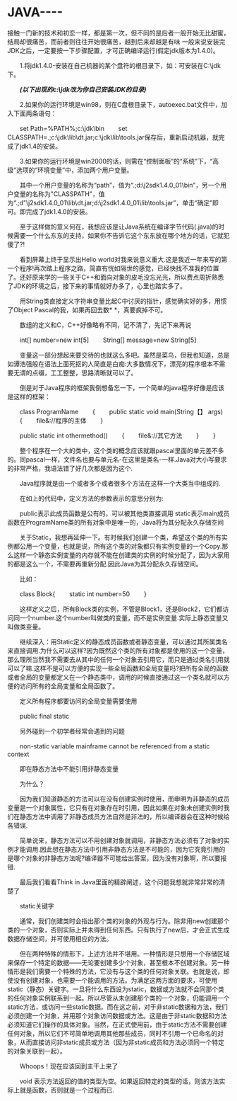 JAVA----
========

接触一门新的技术和初恋一样，都是第一次，但不同的是后者一般开始无比甜蜜，结局却很痛苦，而前者则往往开始很痛苦，越到后来却越是有味
    一般来说安装完JDK之后，一定要按一下步骤配置，才可正确编译运行(假定jdk版本为1.4.0)。 

　　1.将jdk1.4.0-安装在自己机器的某个盘符的根目录下，如：可安装在C:\jdk下。 

　　***(以下出现的c:\jdk改为你自己安装JDK的目录)*** 

　　2.如果你的运行环境是win98，则在C盘根目录下，autoexec.bat文件中，加入下面两条语句： 

　　set Path=%PATH%;c:\jdk\bin 
　　set CLASSPATH=.;c:\jdk\lib\dt.jar;c:\jdk\lib\tools.jar保存后，重新启动机器，就完成了jdk1.4的安装。 

　　3.如果你的运行环境是win2000的话，则需在“控制面板”的“系统”下，“高级”选项的“环境变量”中，添加两个用户变量。 

　　其中一个用户变量的名称为“path”，值为“.;d:\j2sdk1.4.0_01\bin”，另一个用户变量的名称为"CLASSPATH"，值为“.;d"\j2sdk1.4.0_01\lib\dt.jar;d:\j2sdk1.4.0_01\lib\tools.jar”，单击“确定”即可。即完成了jdk1.4.0的安装。 

　　至于这样做的意义何在，我想应该是让Java系统在编译字节代码(.java)的时候需要一个什么东东的支持，如果你不告诉它这个东东放在哪个地方的话，它就犯傻了?! 

　　看到屏幕上终于显示出Hello world对我来说意义重大.这是我近一年来写的第一个程序!再次踏上程序之路，简直有恍如隔世的感觉，已经快找不准我的位置了。还好原来学的一些关于C++和面向对象的皮毛没忘光光，所以费点周折熟悉了JDK的环境之后，接下来的事情就好办多了，心里也踏实多了。 

　　用String类直接定义字符串变量比起C中讨厌的指针，感觉确实好的多，用惯了Object Pascal的我，如果再回去数* *，真要疯掉不可。 

　　数组的定义和C，C++好像略有不同，记不清了，先记下来再说 

　　int[] number=new int[5] 
　　String[] message=new String[5] 

　　变量这一部分想起来要交待的也就这么多吧。虽然是菜鸟，但我也知道，总是如谭浩强般在语法上面死抠的人简直是白痴:大多数情况下，漂亮的程序根本不需要无谓的点缀，工工整整，思路清晰就可以了。 

　　倒是对于Java程序的框架我倒想备忘一下，一个简单的java程序好像是应该是这样的框架： 

　　class ProgramName 
　　{ 
　　public static void main(String【】 args) 
　　{ 
　　file&://程序的主体 
　　} 

　　public static int othermethod() 
　　{ 
　　file&://其它方法 
　　} 
　　} 

　　整个程序在一个大的类中，这个类的概念应该就跟pascal里面的单元差不多的。同pascal一样，文件名也要与单元名-在这里是类名-一样.Java对大小写要求的非常严格，我语法错了好几次都是因为这个. 

　　Java程序就是由一个或者多个或者很多个方法在这样一个大类当中组成的. 

　　在如上的代码中，定义方法的参数表示的意思分别为: 

　　public表示此成员函数是公有的，可以被其他类直接调用 static表示main成员函数在ProgramName类的所有对象中是唯一的，Java将为其分配永久存储空间 

　　关于Static，我想再延伸一下。有时候我们创建一个类，希望这个类的所有实例都公用一个变量，也就是说，所有这个类的对象都只有实例变量的一个Copy.那么这样一个静态实例变量的内存就不能在创建类的实例的时候分配了，因为大家用的都是这么一个，不需要再重新分配.因此Java为其分配永久存储空间。 

　　比如： 

　　class Block{ 
　　static int number=50 
　　} 

　　这样定义之后，所有Block类的实例，不管是Block1，还是Block2，它们都访问同一个number.这个number叫做类的变量，而不是实例变量.实际上静态变量又叫做类变量。 

　　继续深入：用Static定义的静态成员函数或者静态变量，可以通过其所属类名来直接调用.为什么可以这样?因为既然这个类的所有对象都是使用的这一个变量，那么理所当然我不需要去从其中的任何一个对象去引用它，而只是通过类名引用就可以了嘛.这样不是可以方便的实现一些全局函数和全局变量吗?把所有全局的函数或者全局的变量都定义在一个静态类中，调用的时候直接通过这一个类名就可以方便的访问所有的全局变量和全局函数了。 

　　定义所有程序都要访问的全局变量需要使用 

　　public final static 

　　另外碰到一个初学者经常会遇到的问题 

　　non-static variable mainframe cannot be referenced from a static context 

　　即在静态方法中不能引用非静态变量 

　　为什么？ 

　　因为我们知道静态的方法可以在没有创建实例时使用，而申明为非静态的成员变量是一个对象属性，它只有在对象存在时引用，因此如果在对象未创建实例时我们在静态方法中调用了非静态成员方法自然是非法的，所以编译器会在这种时候给各错误. 

　　简单说来，静态方法可以不用创建对象就调用，非静态方法必须有了对象的实例才能调用.因此想在静态方法中引用非静态方法是不可能的，因为它究竟引用的是哪个对象的非静态方法呢?编译器不可能给出答案，因为没有对象啊，所以要报错. 

　　最后我们看看Think in Java里面的精辟阐述，这个问题我想就非常非常的清楚了 

　　static关键字 

　　通常，我们创建类时会指出那个类的对象的外观与行为。除非用new创建那个类的一个对象，否则实际上并未得到任何东西。只有执行了new后，才会正式生成数据存储空间，并可使用相应的方法。 

　　但在两种特殊的情形下，上述方法并不堪用。一种情形是只想用一个存储区域来保存一个特定的数据——无论要创建多少个对象，甚至根本不创建对象。另一种情形是我们需要一个特殊的方法，它没有与这个类的任何对象关联。也就是说，即使没有创建对象，也需要一个能调用的方法。为满足这两方面的要求，可使用static（静态）关键字。一旦将什么东西设为static，数据或方法就不会同那个类的任何对象实例联系到一起。所以尽管从未创建那个类的一个对象，仍能调用一个static方法，或访问一些static数据。而在这之前，对于非static数据和方法，我们必须创建一个对象，并用那个对象访问数据或方法。这是由于非static数据和方法必须知道它们操作的具体对象。当然，在正式使用前，由于static方法不需要创建任何对象，所以它们不可简单地调用其他那些成员，同时不引用一个已命名的对象，从而直接访问非static成员或方法（因为非static成员和方法必须同一个特定的对象关联到一起）。 

　　Whoops！现在应该回到主干上来了 

　　void 表示方法返回的值的类型为空。如果返回特定的类型的话，则该方法实际上就是函数，否则就是一个过程而已.
